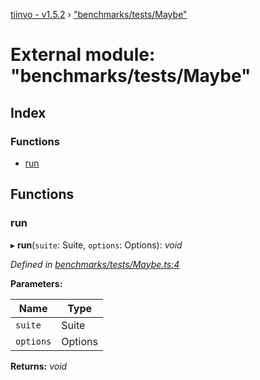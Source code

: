 [tiinvo - v1.5.2](../README.md) › ["benchmarks/tests/Maybe"](_benchmarks_tests_maybe_.md)

# External module: "benchmarks/tests/Maybe"

## Index

### Functions

* [run](_benchmarks_tests_maybe_.md#run)

## Functions

###  run

▸ **run**(`suite`: Suite, `options`: Options): *void*

*Defined in [benchmarks/tests/Maybe.ts:4](https://github.com/OctoD/tiinvo/blob/7d2a102/src/benchmarks/tests/Maybe.ts#L4)*

**Parameters:**

Name | Type |
------ | ------ |
`suite` | Suite |
`options` | Options |

**Returns:** *void*
